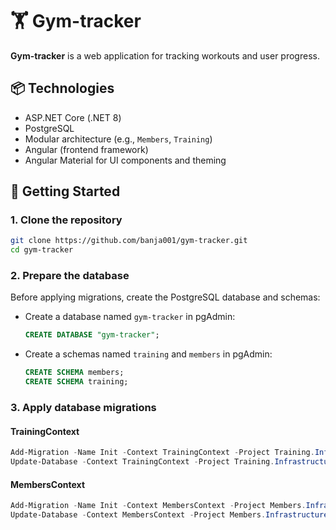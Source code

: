 # 🏋️ Gym-tracker

**Gym-tracker** is a web application for tracking workouts and user progress.

## 📦 Technologies

- ASP.NET Core (.NET 8)
- PostgreSQL
- Modular architecture (e.g., `Members`, `Training`)
- Angular (frontend framework)
- Angular Material for UI components and theming


## 🚀 Getting Started

### 1. Clone the repository

```bash
git clone https://github.com/banja001/gym-tracker.git
cd gym-tracker
```

### 2. Prepare the database

Before applying migrations, create the PostgreSQL database and schemas:

- Create a database named `gym-tracker` in pgAdmin:

  ```sql
  CREATE DATABASE "gym-tracker";
  ```
- Create a schemas named `training` and `members` in pgAdmin:
  ```sql
  CREATE SCHEMA members;
  CREATE SCHEMA training;
  ```

### 3. Apply database migrations

#### TrainingContext

```powershell
Add-Migration -Name Init -Context TrainingContext -Project Training.Infrastructure -StartupProject Gym-tracker
Update-Database -Context TrainingContext -Project Training.Infrastructure -StartupProject Gym-tracker
```
#### MembersContext

```powershell
Add-Migration -Name Init -Context MembersContext -Project Members.Infrastructure -StartupProject Gym-tracker
Update-Database -Context MembersContext -Project Members.Infrastructure -StartupProject Gym-tracker
```
